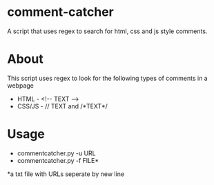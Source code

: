 # comment-catcher
A script that uses regex to search for html, css and js style comments.

# About
This script uses regex to look for the following types of comments in a webpage
* HTML - \<!-- TEXT -->
* CSS/JS - // TEXT and /\*TEXT*/

# Usage
* commentcatcher.py -u URL
* commentcatcher.py -f FILE*

*a txt file with URLs seperate by new line

